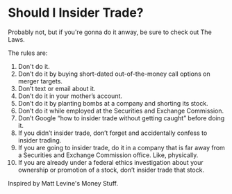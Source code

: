 # Should I Insider Trade?
Probably not, but if you're gonna do it anway, be sure to check out The Laws.

The rules are:

1. Don't do it.
1. Don’t do it by buying short-dated out-of-the-money call options on merger targets.
1. Don’t text or email about it.
1. Don’t do it in your mother’s account.
1. Don’t do it by planting bombs at a company and shorting its stock.
1. Don’t do it while employed at the Securities and Exchange Commission.
1. Don’t Google “how to insider trade without getting caught” before doing it.
1. If you didn’t insider trade, don’t forget and accidentally confess to insider trading.
1. If you are going to insider trade, do it in a company that is far away from a Securities and Exchange Commission office. Like, physically.
1. If you are already under a federal ethics investigation about your ownership or promotion of a stock, don’t insider trade that stock. 


Inspired by Matt Levine's Money Stuff.